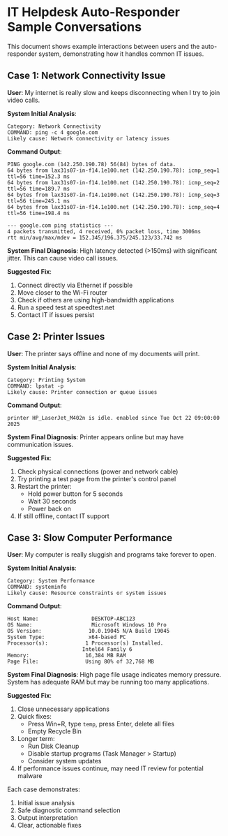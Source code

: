 # IT Helpdesk Auto-Responder Sample Conversations

This document shows example interactions between users and the auto-responder system, demonstrating how it handles common IT issues.

## Case 1: Network Connectivity Issue

**User**: My internet is really slow and keeps disconnecting when I try to join video calls.

**System Initial Analysis**:
```
Category: Network Connectivity
COMMAND: ping -c 4 google.com
Likely cause: Network connectivity or latency issues
```

**Command Output**:
```
PING google.com (142.250.190.78) 56(84) bytes of data.
64 bytes from lax31s07-in-f14.1e100.net (142.250.190.78): icmp_seq=1 ttl=56 time=152.3 ms
64 bytes from lax31s07-in-f14.1e100.net (142.250.190.78): icmp_seq=2 ttl=56 time=189.7 ms
64 bytes from lax31s07-in-f14.1e100.net (142.250.190.78): icmp_seq=3 ttl=56 time=245.1 ms
64 bytes from lax31s07-in-f14.1e100.net (142.250.190.78): icmp_seq=4 ttl=56 time=198.4 ms

--- google.com ping statistics ---
4 packets transmitted, 4 received, 0% packet loss, time 3006ms
rtt min/avg/max/mdev = 152.345/196.375/245.123/33.742 ms
```

**System Final Diagnosis**:
High latency detected (>150ms) with significant jitter. This can cause video call issues.

**Suggested Fix**:
1. Connect directly via Ethernet if possible
2. Move closer to the Wi-Fi router
3. Check if others are using high-bandwidth applications
4. Run a speed test at speedtest.net
5. Contact IT if issues persist

## Case 2: Printer Issues

**User**: The printer says offline and none of my documents will print.

**System Initial Analysis**:
```
Category: Printing System
COMMAND: lpstat -p
Likely cause: Printer connection or queue issues
```

**Command Output**:
```
printer HP_LaserJet_M402n is idle. enabled since Tue Oct 22 09:00:00 2025
```

**System Final Diagnosis**:
Printer appears online but may have communication issues.

**Suggested Fix**:
1. Check physical connections (power and network cable)
2. Try printing a test page from the printer's control panel
3. Restart the printer:
   - Hold power button for 5 seconds
   - Wait 30 seconds
   - Power back on
4. If still offline, contact IT support

## Case 3: Slow Computer Performance

**User**: My computer is really sluggish and programs take forever to open.

**System Initial Analysis**:
```
Category: System Performance
COMMAND: systeminfo
Likely cause: Resource constraints or system issues
```

**Command Output**:
```
Host Name:                 DESKTOP-ABC123
OS Name:                   Microsoft Windows 10 Pro
OS Version:               10.0.19045 N/A Build 19045
System Type:              x64-based PC
Processor(s):            1 Processor(s) Installed.
                        Intel64 Family 6
Memory:                  16,384 MB RAM
Page File:               Using 80% of 32,768 MB
```

**System Final Diagnosis**:
High page file usage indicates memory pressure. System has adequate RAM but may be running too many applications.

**Suggested Fix**:
1. Close unnecessary applications
2. Quick fixes:
   - Press Win+R, type `temp`, press Enter, delete all files
   - Empty Recycle Bin
3. Longer term:
   - Run Disk Cleanup
   - Disable startup programs (Task Manager > Startup)
   - Consider system updates
4. If performance issues continue, may need IT review for potential malware

Each case demonstrates:
1. Initial issue analysis
2. Safe diagnostic command selection
3. Output interpretation
4. Clear, actionable fixes